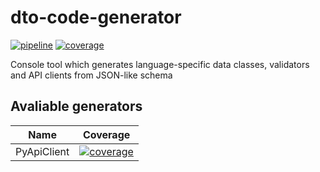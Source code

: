 # dto-code-generator

[![pipeline](https://gitlab.com/atten0/dto-code-generator/badges/master/pipeline.svg)](https://gitlab.com/atten0/dto-code-generator/-/pipelines)
[![coverage](https://gitlab.com/atten0/dto-code-generator/badges/master/coverage.svg)](http://www.jacoco.org/jacoco)

Console tool which generates language-specific data classes, validators and API clients from JSON-like schema

## Avaliable generators


| Name          | Coverage |
|---------------|----------|
| PyApiClient   | [![coverage](https://gitlab.com/atten0/dto-code-generator/badges/master/coverage.svg?job=run-tests-PyApiClientGenerator)](http://www.jacoco.org/jacoco) |